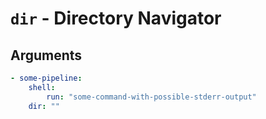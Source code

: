 # `dir` - Directory Navigator

## Arguments

```yaml
- some-pipeline:
    shell:
        run: "some-command-with-possible-stderr-output"
    dir: ""
```
